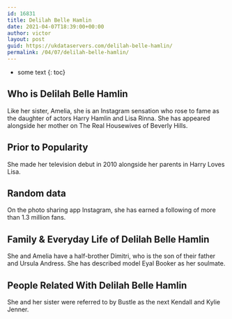 ```yaml
---
id: 16831
title: Delilah Belle Hamlin
date: 2021-04-07T18:39:00+00:00
author: victor
layout: post
guid: https://ukdataservers.com/delilah-belle-hamlin/
permalink: /04/07/delilah-belle-hamlin/
---
```


* some text
{: toc}


## Who is Delilah Belle Hamlin



Like her sister, Amelia, she is an Instagram sensation who rose to fame as the daughter of actors Harry Hamlin and Lisa Rinna. She has appeared alongside her mother on The Real Housewives of Beverly Hills. 

                
                
                
## Prior to Popularity



She made her television debut in 2010 alongside her parents in Harry Loves Lisa.

                
                
                
## Random data



On the photo sharing app Instagram, she has earned a following of more than 1.3 million fans.

                
                
                
## Family & Everyday Life of Delilah Belle Hamlin



She and Amelia have a half-brother Dimitri, who is the son of their father and Ursula Andress. She has described model Eyal Booker as her soulmate.

                
                
                
## People Related With Delilah Belle Hamlin



She and her sister were referred to by Bustle as the next Kendall and Kylie Jenner.

                
              
            
          
          
          